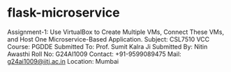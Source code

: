 # flask-microservice
Assignment-1: Use VirtualBox to Create Multiple VMs, Connect These VMs, and Host One Microservice-Based Application.
Subject: CSL7510 VCC
Course: PGDDE
Submitted To: Prof. Sumit Kalra Ji
Submitted By: Nitin Awasthi
Roll No: G24AI1009
Contact: +91-9599089475
Mail: g24ai1009@iitj.ac.in
Location: Mumbai



